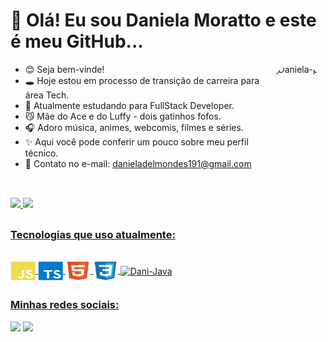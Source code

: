 # 👋 Olá! Eu sou Daniela Moratto e este é meu GitHub...

<img align="right" alt="Daniela-pic" height="170" style="border-radius:50px;" src="https://cdn.discordapp.com/attachments/988985365975166998/988985455620001792/Design_sem_nome_1.gif">
</div>

* 😊 Seja bem-vinde!
* 🕳️ Hoje estou em processo de transição de carreira para área Tech.
* 🌱 Atualmente estudando para FullStack Developer.
* 😼 Mãe do Ace e do Luffy - dois gatinhos fofos.
* 🎧 Adoro música, animes, webcomis, filmes e séries.
* ✨ Aqui você pode conferir um pouco sobre meu perfil técnico.
* 📧 Contato no e-mail: danieladelmondes191@gmail.com

 ##
 

<div align="space-between"><br>
  <a href="https://github.com/danielamorattodev">
  <img height="150em" src="https://github-readme-stats.vercel.app/api?username=danielamorattodev&show_icons=true&theme=chartreuse-dark&include_all_commits=true&count_private=true"/>
  <img height="150em" src="https://github-readme-stats.vercel.app/api/top-langs/?username=danielamorattodev&layout=compact&langs_count=7&theme=chartreuse-dark"/>
</div>
 
 ##
 
 ### Tecnologias que uso atualmente:
 <div style="display: inline_block"><br>
  <img align="center" alt="Dani-Js" height="30" width="40" src="https://raw.githubusercontent.com/devicons/devicon/master/icons/javascript/javascript-plain.svg">
  <img align="center" alt="Dani-Ts" height="30" width="40" src="https://raw.githubusercontent.com/devicons/devicon/master/icons/typescript/typescript-plain.svg">
  <img align="center" alt="Dani-HTML" height="30" width="40" src="https://raw.githubusercontent.com/devicons/devicon/master/icons/html5/html5-original.svg">
  <img align="center" alt="Dani-CSS" height="30" width="40" src="https://raw.githubusercontent.com/devicons/devicon/master/icons/css3/css3-original.svg">
  <img align="center" alt="Dani-Java" height="30" width="40" src="https://cdn.jsdelivr.net/gh/devicons/devicon/icons/java/java-original-wordmark.svg">
          
  </div>
  
           
          
    
 ##
  
 ### Minhas redes sociais:
<div> 
  <a href="https://www.instagram.com/daniela_moratto" target="_blank"><img src="https://img.shields.io/badge/-Instagram-%23E4405F?style=for-the-badge&logo=instagram&logoColor=white" target="_blank"></a>
  <a href="https://www.linkedin.com/in/danielamoratto" target="_blank"><img src="https://img.shields.io/badge/-LinkedIn-%230077B5?style=for-the-badge&logo=linkedin&logoColor=white" target="_blank"></a>
 
</div>
  
